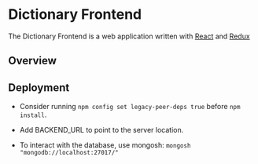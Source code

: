 # Dictionary Frontend

The Dictionary Frontend is a web application written with [React](https://reactjs.org/) and [Redux](https://redux.js.org/)

## Overview

## Deployment

- Consider running `npm config set legacy-peer-deps true` before `npm install`.

- Add BACKEND_URL to point to the server location.
- To interact with the database, use mongosh: `mongosh "mongodb://localhost:27017/"`
